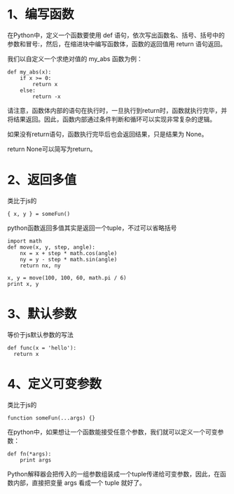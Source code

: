 # 1、编写函数
在Python中，定义一个函数要使用 def 语句，依次写出函数名、括号、括号中的参数和冒号:，然后，在缩进块中编写函数体，函数的返回值用 return 语句返回。

我们以自定义一个求绝对值的 my_abs 函数为例：

```
def my_abs(x):
    if x >= 0:
        return x
    else:
        return -x
```

请注意，函数体内部的语句在执行时，一旦执行到return时，函数就执行完毕，并将结果返回。因此，函数内部通过条件判断和循环可以实现非常复杂的逻辑。

如果没有return语句，函数执行完毕后也会返回结果，只是结果为 None。

return None可以简写为return。

# 2、返回多值
类比于js的

```
{ x, y } = someFun()
```

python函数返回多值其实是返回一个tuple，不过可以省略括号

```
import math
def move(x, y, step, angle):
    nx = x + step * math.cos(angle)
    ny = y - step * math.sin(angle)
    return nx, ny

x, y = move(100, 100, 60, math.pi / 6)
print x, y
```

# 3、默认参数
等价于js默认参数的写法
```
def func(x = 'hello'):
  return x
```

# 4、定义可变参数
类比于js的
```
function someFun(...args) {}
```

在python中，如果想让一个函数能接受任意个参数，我们就可以定义一个可变参数：

```
def fn(*args):
    print args
```
Python解释器会把传入的一组参数组装成一个tuple传递给可变参数，因此，在函数内部，直接把变量 args 看成一个 tuple 就好了。